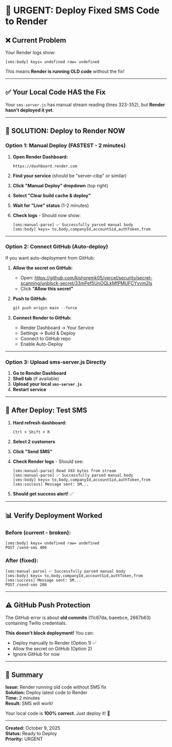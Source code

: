 # 🚨 URGENT: Deploy Fixed SMS Code to Render

## ❌ Current Problem

Your Render logs show:
```
[sms:body] keys= undefined raw= undefined
```

This means **Render is running OLD code** without the fix!

---

## ✅ Your Local Code HAS the Fix

Your `sms-server.js` has manual stream reading (lines 323-352), but **Render hasn't deployed it yet**.

---

## 🚀 SOLUTION: Deploy to Render NOW

### Option 1: Manual Deploy (FASTEST - 2 minutes)

1. **Open Render Dashboard:**
   ```
   https://dashboard.render.com
   ```

2. **Find your service** (should be "server-cibp" or similar)

3. **Click "Manual Deploy" dropdown** (top right)

4. **Select "Clear build cache & deploy"**

5. **Wait for "Live" status** (1-2 minutes)

6. **Check logs** - Should now show:
   ```
   [sms:manual-parse] ✅ Successfully parsed manual body
   [sms:body] keys= to,body,companyId,accountSid,authToken,from
   ```

---

### Option 2: Connect GitHub (Auto-deploy)

If you want auto-deployment from GitHub:

1. **Allow the secret on GitHub:**
   - Open: https://github.com/kishoremk05/vercel/security/secret-scanning/unblock-secret/33mPef5UnOQLkMfPMUFCYvvm2Is
   - Click **"Allow this secret"**

2. **Push to GitHub:**
   ```powershell
   git push origin main --force
   ```

3. **Connect Render to GitHub:**
   - Render Dashboard → Your Service
   - Settings → Build & Deploy
   - Connect to GitHub repo
   - Enable Auto-Deploy

---

### Option 3: Upload sms-server.js Directly

1. **Go to Render Dashboard**
2. **Shell tab** (if available)
3. **Upload your local `sms-server.js`**
4. **Restart service**

---

## 🧪 After Deploy: Test SMS

1. **Hard refresh dashboard:**
   ```
   Ctrl + Shift + R
   ```

2. **Select 2 customers**

3. **Click "Send SMS"**

4. **Check Render logs** - Should see:
   ```
   [sms:manual-parse] Read XXX bytes from stream
   [sms:manual-parse] ✅ Successfully parsed manual body
   [sms:body] keys= to,body,companyId,accountSid,authToken,from
   [sms:success] Message sent: SM...
   ```

5. **Should get success alert!** ✅

---

## 📊 Verify Deployment Worked

### Before (current - broken):
```
[sms:body] keys= undefined raw= undefined
POST /send-sms 400
```

### After (fixed):
```
[sms:manual-parse] ✅ Successfully parsed manual body
[sms:body] keys= to,body,companyId,accountSid,authToken,from
[sms:success] Message sent: SM...
POST /send-sms 200
```

---

## ⚠️ GitHub Push Protection

The GitHub error is about **old commits** (11c67da, baeebce, 2667b63) containing Twilio credentials.

**This doesn't block deployment!** You can:
- Deploy manually to Render (Option 1) ✅
- Allow the secret on GitHub (Option 2)
- Ignore GitHub for now

---

## 🎯 Summary

**Issue:** Render running old code without SMS fix  
**Solution:** Deploy latest code to Render  
**Time:** 2 minutes  
**Result:** SMS will work!

Your local code is **100% correct**. Just deploy it! 🚀

---

**Created:** October 9, 2025  
**Status:** Ready to Deploy  
**Priority:** URGENT
